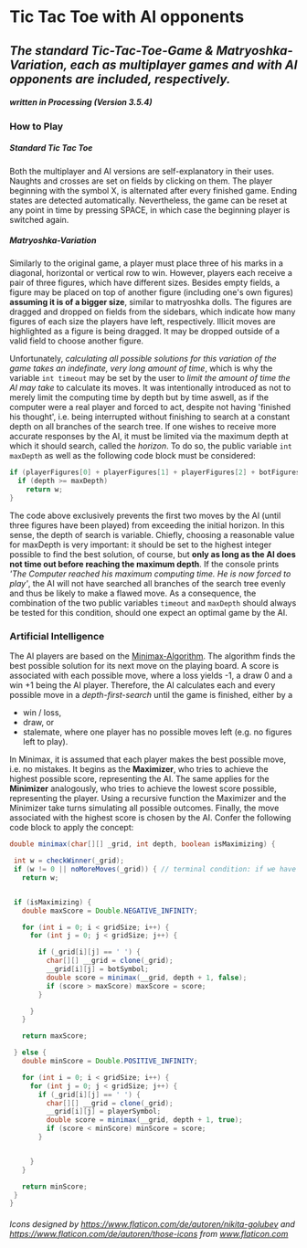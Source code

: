 # Tic Tac Toe with AI opponents
## *The standard Tic-Tac-Toe-Game & Matryoshka-Variation, each as multiplayer games and with AI opponents are included, respectively.*
##### written in Processing (Version 3.5.4)

### How to Play
##### Standard Tic Tac Toe
Both the multiplayer and AI versions are self-explanatory in their uses. Naughts and crosses are set on fields by clicking on them. The player beginning with the symbol X, is alternated after every finished game. Ending states are detected automatically. Nevertheless, the game can be reset at any point in time by pressing SPACE, in which case the beginning player is switched again.

##### Matryoshka-Variation
Similarly to the original game, a player must place three of his marks in a diagonal, horizontal or vertical row to win. However, players each receive a pair of three figures, which have different sizes. Besides empty fields, a figure may be placed on top of another figure (including one's own figures) **assuming it is of a bigger size**, similar to matryoshka dolls. The figures are dragged and dropped on fields from the sidebars, which indicate how many figures of each size the players have left, respectively. Illicit moves are highlighted as a figure is being dragged. It may be dropped outside of a valid field to choose another figure.

Unfortunately, *calculating all possible solutions for this variation of the game takes an indefinate, very long amount of time*, which is why the variable `int timeout` may be set by the user to *limit the amount of time the AI may take* to calculate its moves. It was intentionally introduced as not to merely limit the computing time by depth but by time aswell, as if the computer were a real player and forced to act, despite not having 'finished his thought', i.e. being interrupted without finishing to search at a constant depth on all branches of the search tree. If one wishes to receive more accurate responses by the AI, it must be limited via the maximum depth at which it should search, called the *horizon*. To do so, the public variable `int maxDepth` as well as the following code block must be considered:
```java
if (playerFigures[0] + playerFigures[1] + playerFigures[2] + botFigures[0] + botFigures[1] + botFigures[2] >= 2 * 3 * figsPerSize - 3) {
  if (depth >= maxDepth)
    return w;
}
```
The code above exclusively prevents the first two moves by the AI (until three figures have been played) from exceeding the initial horizon. In this sense, the depth of search is variable. Chiefly, choosing a reasonable value for maxDepth is very important: it should be set to the highest integer possible to find the best solution, of course, but **only as long as the AI does not time out before reaching the maximum depth**. If the console prints _'The Computer reached his maximum computing time. He is now forced to play'_, the AI will not have searched all branches of the search tree evenly and thus be likely to make a flawed move. As a consequence, the combination of the two public variables `timeout` and `maxDepth` should always be tested for this condition, should one expect an optimal game by the AI.

### Artificial Intelligence
The AI players are based on the [Minimax-Algorithm](https://en.wikipedia.org/wiki/Minimax "Wikipedia: The Minimax Algorithm"). The algorithm finds the best possible solution for its next move on the playing board. A score is associated with each possible move, where a loss yields -1, a draw 0 and a win +1 being the AI player. Therefore, the AI calculates each and every possible move in a *depth-first-search* until the game is finished, either by a
- win / loss,
- draw, or 
- stalemate, where one player has no possible moves left (e.g. no figures left to play).

In Minimax, it is assumed that each player makes the best possible move, i.e. no mistakes. It begins as the **Maximizer**, who tries to achieve the highest possible score, representing the AI. The same applies for the **Minimizer** analogously, who tries to achieve the lowest score possible, representing the player. Using a recursive function the Maximizer and the Minimizer take turns simulating all possible outcomes. Finally, the move associated with the highest score is chosen by the AI. Confer the following code block to apply the concept:
 
 ```java
double minimax(char[][] _grid, int depth, boolean isMaximizing) {

  int w = checkWinner(_grid); 
  if (w != 0 || noMoreMoves(_grid)) { // terminal condition: if we have a clear winner or the board is full (no more moves to play)
    return w;


  if (isMaximizing) {
    double maxScore = Double.NEGATIVE_INFINITY;

    for (int i = 0; i < gridSize; i++) {
      for (int j = 0; j < gridSize; j++) {

        if (_grid[i][j] == ' ') {
          char[][] __grid = clone(_grid);
          __grid[i][j] = botSymbol;
          double score = minimax(__grid, depth + 1, false);
          if (score > maxScore) maxScore = score;
        }

      }
    }

    return maxScore;

  } else {
    double minScore = Double.POSITIVE_INFINITY;

    for (int i = 0; i < gridSize; i++) {
      for (int j = 0; j < gridSize; j++) {
        if (_grid[i][j] == ' ') {
          char[][] __grid = clone(_grid);
          __grid[i][j] = playerSymbol;
          double score = minimax(__grid, depth + 1, true);
          if (score < minScore) minScore = score;
        }


      }
    }

    return minScore;
  }
}
 ```

###### Icons designed by https://www.flaticon.com/de/autoren/nikita-golubev and https://www.flaticon.com/de/autoren/those-icons from www.flaticon.com
